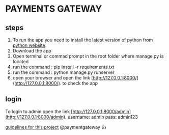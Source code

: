 # PAYMENTS GATEWAY
## steps
1. To run the app you need to install the latest version of python from  [python website](http://python.org).
2. Download the app
3. Open terminal or commad prompt in the root folder where manage.py is located
4. run the command : pip install -r requirements.txt
5. run the command : python manage.py runserver
6. open your browser and open the link [http://127.0.0.1:8000/](http://127.0.0.1:8000/). to check the app


## login
To login to admin open the link [http://127.0.0.1:8000/admin](http://127.0.0.1:8000/admin). 
username: admin
pass: admin123

[guidelines for this project](README.md)
@paymentgateway :+1:
